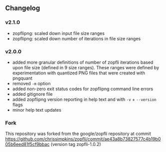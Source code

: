 ## Changelog

### v2.1.0

- zopflipng: scaled down input file size ranges
- zopflipng: scaled down number of iterations in file size ranges

### v2.0.0

- added more granular definitions of number of zopfli iterations based upon file size (defined in 9 size ranges).  These ranges were defined by experimentation with quantized PNG files that were created with pngquant
- removed `-m` option
- added non-zero exit status codes for zopflipng command line errors
- added gitignore file
- added zopflipng version reporting in help text and with `-v` + `--version` flags
- minor help text updates

### Fork

This repository was forked from the google/zopfli repository at commit https://github.com/chrissimpkins/zopfli/commit/ae43a8b73827577c4b19b005b6eed81f5cf9bbac (version tag zopfli-1.0.2)